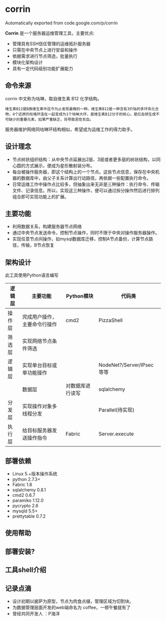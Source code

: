 # corrin
Automatically exported from code.google.com/p/corrin

**Corrin**  是一个服务器运维管理工具，主要优点:

* 管理具有SSH信任管理的运维拓扑服务器
* 只需在中央节点上进行安装和操作
* 依据需求进行节点筛选，批量执行
* 模块化架构设计
* 具有一定代码级别功能扩展能力

## 命令来源
corrin 中文称为咕啉，取自维生素 B12 化学结构。
```
维生素B12是B族维生素中迄今为止发现最晚的一种。维生素B12是一种含有3价钴的多环系化合物，4个还原的吡咯环连在一起变成为1个咕啉大环，是维生素B12分子的核心。是红血球生成不可缺少的重要元素，如果严重缺乏，将导致恶性贫血。
```

服务器维护网络同咕啉环结构相似，希望成为运维工作的得力助手。

## 设计理念

* 节点树状组织结构：从中央节点延展出2层、3层或者更多层的树状结构，以同心圆的方式展示，便成为星形散射装分布。
* 每台被操作服务器，即这个结构上的一个节点。这些节点信息，保存在中央机器的数据库中，由父子关系计算出行动路径，再依据一些配置执行命令。
* 日常运维工作中操作点比较多，但抽象出来无非是三种操作：执行命令、传输文件、记录信息。所以，实现这三种操作，便可以通过拆分操作然后进行排列组合即可实现功能上的扩展。

## 主要功能
* 利用数据关系，构建服务器节点网络
* 通过中央节点发送命令，控制节点操作，同时不限于中央对操作服务器操作。
* 实现任意节点间操作，如mysql数据库迁移，控制A节点备份，计算节点路径，传输，B节点恢复

## 架构设计
此工具使用Python语言编写



|逻辑层	|主要功能|	Python模块	|代码类|
|---|---|---|---|
|操作层	|完成用户操作，主要命令行操作|	cmd2	|PizzaShell|
|筛选层	|实现网络节点条件筛选		|||
|逻辑层	|实现单台目标或单功能操作||		NodeNet?/Server/IPsec等等|
　|数据层|	对数据库进行读写|	sqlalchemy|	t_server等以调用类名称定义的数据对象类|
|分发层|	实现操作对象多线程分发	||	Parallel(待实现)|
|执行层|	给目标服务器发送操作指令|	Fabric|	Server.execute|


## 部署依赖
- Linux 5.+版本操作系统
- python 2.7.3+
- Fabric 1.8
- sqlalchemy 0.8.1
- cmd2 0.6.7
- paramiko 1.12.0
- pycrypto 2.6
- mysqld 5.5+
- prettytable 0.7.2


## 使用帮助
## 部署安装?
## 工具shell介绍
## 记录点滴
* 设计初期以披萨为原型，节点为肉食点缀，管理区域为切割块。 
* 为数据管理层面开发的web端命名为 coffee，一顿午餐就有了
* 曾经共同开发人 ：P海洋


